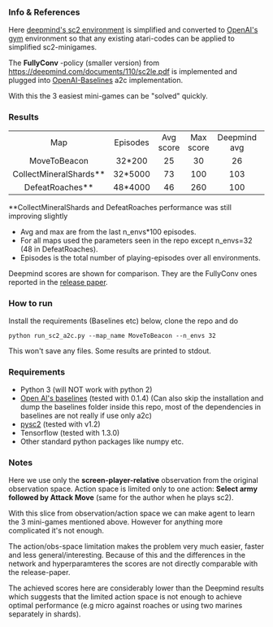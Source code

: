 ### Info & References

Here [deepmind's sc2 environment](https://github.com/deepmind/pysc2/) is simplified and converted
to [OpenAI's gym](https://github.com/openai/gym) environment  so that any existing atari-codes can be applied to simplified sc2-minigames.

The **FullyConv** -policy (smaller version) from https://deepmind.com/documents/110/sc2le.pdf is implemented and plugged into
[OpenAI-Baselines](https://github.com/openai/baselines) a2c implementation.

With this the 3 easiest mini-games can be "solved" quickly.

### Results

<table align="center">
  <tr>
    <td align="center">Map</td>
    <td align="center">Episodes</td>
    <td align="center">Avg score</td>
    <td align="center">Max score</td>
    <td align="center">Deepmind avg</td>
    <td align="center">Deepmind max</td>
  </tr>
  <tr>
    <td align="center">MoveToBeacon</td>
    <td align="center">32*200</td>
    <td align="center">25</td>
    <td align="center">30</td>
    <td align="center">26</td>
    <td align="center">45</td>
  </tr>
  <tr>
    <td align="center">CollectMineralShards**</td>
    <td align="center">32*5000</td>
    <td align="center">73</td>
    <td align="center">100</td>
    <td align="center">103</td>
    <td align="center">134</td>
  </tr>
    <tr>
      <td align="center">DefeatRoaches**</td>
      <td align="center">48*4000</td>
      <td align="center">46</td>
      <td align="center">260</td>
      <td align="center">100</td>
      <td align="center">355</td>
    </tr>
</table>

**CollectMineralShards and DefeatRoaches performance was still improving slightly

- Avg and max are from the last n_envs*100 episodes.
- For all maps used the parameters seen in the repo except n_envs=32 (48 in DefeatRoaches).
- Episodes is the total number of playing-episodes over all environments.

Deepmind scores are shown for comparison.
They are the FullyConv ones reported in the [release paper](https://deepmind.com/documents/110/sc2le.pdf).

### How to run
Install the requirements (Baselines etc) below, clone the repo and do

`python run_sc2_a2c.py --map_name MoveToBeacon --n_envs 32`

This won't save any files. Some results are printed to stdout.

### Requirements
- Python 3 (will NOT work with python 2)
- [Open AI's baselines](https://github.com/openai/baselines) (tested with 0.1.4)
(Can also skip the installation and dump the baselines folder inside this repo, most of the dependencies in baselines are not really if use only a2c)
- [pysc2](https://github.com/deepmind/pysc2/) (tested with v1.2)
- Tensorflow (tested with 1.3.0)
- Other standard python packages like numpy etc.



### Notes
Here we use only the **screen-player-relative** observation from the original observation space.
Action space is limited only to one action: **Select army followed by Attack Move** (same for the author when he plays sc2).

With this slice from observation/action space we can make agent to learn the 3 mini-games mentioned above.
However for anything more complicated it's not enough.

The action/obs-space limitation makes the problem very much easier, faster and less general/interesting.
Because of this and the differences in the network and hyperparamteres the scores are not directly comparable with the release-paper.

The achieved scores here are considerably lower than the Deepmind results
which suggests that the limited action space is not enough to achieve optimal performance (e.g micro against roaches or using two marines separately in shards).